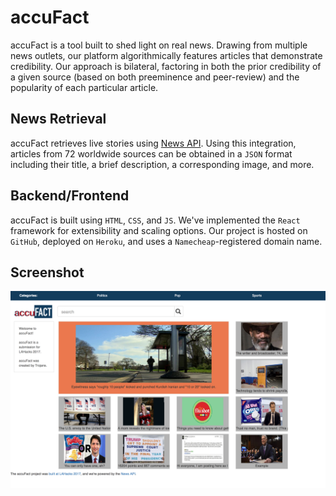 # accuFact

accuFact is a tool built to shed light on real news.  Drawing from multiple news outlets, our platform algorithmically features articles that demonstrate credibility.  Our approach is bilateral, factoring in both the prior credibility of a given source (based on both preeminence and peer-review) and the popularity of each particular article.

## News Retrieval

accuFact retrieves live stories using [News API](https://newsapi.org).  Using this integration, articles from 72 worldwide sources can be obtained in a `JSON` format including their title, a brief description, a corresponding image, and more.

## Backend/Frontend

accuFact is built using `HTML`, `CSS`, and `JS`.  We've implemented the `React` framework for extensibility and scaling options.  Our project is hosted on `GitHub`, deployed on `Heroku`, and uses a `Namecheap`-registered domain name.

## Screenshot  

![accuFact Homepage](https://raw.githubusercontent.com/christopherturner/LAHacks2017/master/screenshot.png)  

